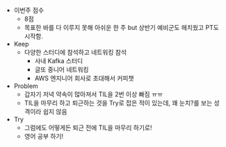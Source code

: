 * 이번주 점수
  * 8점
  * 목표한 바를 다 이루지 못해 아쉬운 한 주 but 상반기 예비군도 헤치웠고 PT도 시작함.
* Keep
  * 다양한 스터디에 참석하고 네트워킹 참석
    * 사내 Kafka 스터디
    * 글또 중니어 네트워킹
    * AWS 엔지니어 회사로 초대해서 커피챗
* Problem
  * 갑자기 저녁 약속이 많아져서 TIL을 2번 이상 빠짐 ㅠㅠ
  * TIL을 마무리 하고 퇴근하는 것을 Try로 잡은 적이 있는데, 꽤 눈치?를 보는 성격이라 쉽지 않음 
* Try
  * 그럼에도 어떻게든 퇴근 전에 TIL을 마무리 하기로!
  * 영어 공부 하기!
